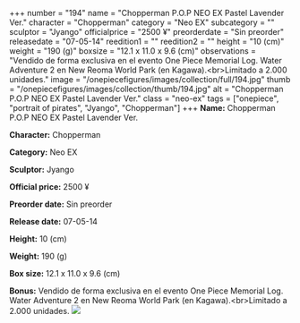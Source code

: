 +++
number = "194"
name = "Chopperman P.O.P NEO EX Pastel Lavender Ver."
character = "Chopperman"
category = "Neo EX"
subcategory = ""
sculptor = "Jyango"
officialprice = "2500 ¥"
preorderdate = "Sin preorder"
releasedate = "07-05-14"
reedition1 = ""
reedition2 = ""
height = "10 (cm)"
weight = "190 (g)"
boxsize = "12.1 x 11.0 x 9.6 (cm)"
observations = "Vendido de forma exclusiva en el evento One Piece Memorial Log. Water Adventure 2 en New Reoma World Park (en Kagawa).&lt;br&gt;Limitado a 2.000 unidades."
image = "/onepiecefigures/images/collection/full/194.jpg"
thumb = "/onepiecefigures/images/collection/thumb/194.jpg"
alt = "Chopperman P.O.P NEO EX Pastel Lavender Ver."
class = "neo-ex"
tags = ["onepiece", "portrait of pirates", "Jyango", "Chopperman"]
+++
**Name:** Chopperman P.O.P NEO EX Pastel Lavender Ver.

**Character:** Chopperman

**Category:** Neo EX 

**Sculptor:** Jyango

**Official price:** 2500 ¥

**Preorder date:** Sin preorder

**Release date:** 07-05-14

**Height:** 10 (cm)

**Weight:** 190 (g)

**Box size:** 12.1 x 11.0 x 9.6 (cm)

**Bonus:** Vendido de forma exclusiva en el evento One Piece Memorial Log. Water Adventure 2 en New Reoma World Park (en Kagawa).&lt;br&gt;Limitado a 2.000 unidades.
<img src="/onepiecefigures/images/collection/thumb/194.jpg">